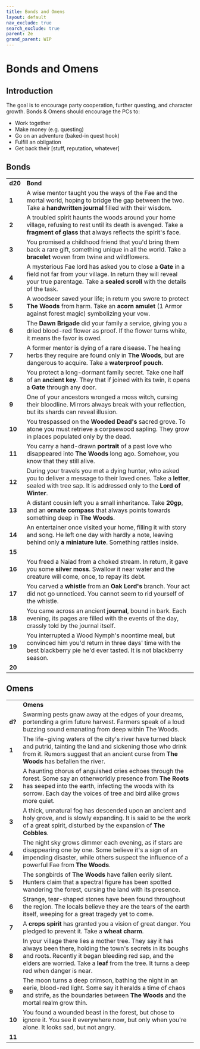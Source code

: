 ```yaml
---
title: Bonds and Omens
layout: default
nav_exclude: true
search_exclude: true
parent: 2e
grand_parent: WIP
---
```


# Bonds and Omens

## Introduction

The goal is to encourage party cooperation, further questing, and character growth. Bonds & Omens should encourage the PCs to:
- Work together
- Make money (e.g. questing)
- Go on an adventure (baked-in quest hook)
- Fulfill an obligation
- Get back their [stuff, reputation, whatever]

## Bonds

|         |                                                                                                                                                                                                      |
| ------- | ---------------------------------------------------------------------------------------------------------------------------------------------------------------------------------------------------- |
| **d20** | **Bond**                                                                                                                                                                                             |
| **1**   | A wise mentor taught you the ways of the Fae and the mortal world, hoping to bridge the gap between the two. Take a **handwritten journal** filled with their wisdom.                                |
| **2**   | A troubled spirit haunts the woods around your home village, refusing to rest until its death is avenged. Take a **fragment of glass** that always reflects the spirit's face.                       |
| **3**   | You promised a childhood friend that you'd bring them back a rare gift, something unique in all the world. Take a **bracelet** woven from twine and wildflowers.                                     |
| **4**   | A mysterious Fae lord has asked you to close a **Gate** in a field not far from your village. In return they will reveal your true parentage. Take a **sealed scroll** with the details of the task. |
| **5**   | A woodseer saved your life; in return you swore to protect **The Woods** from harm. Take an **acorn amulet** (1 Armor against forest magic) symbolizing your vow.                                    |
| **6**   | The **Dawn Brigade** did your family a service, giving you a dried blood-red flower as proof. If the flower turns white, it means the favor is owed.                                                 |
| **7**   | A former mentor is dying of a rare disease. The healing herbs they require are found only in **The Woods**, but are dangerous to acquire. Take a **waterproof pouch**.                               |
| **8**   | You protect a long-dormant family secret. Take one half of an **ancient key**. They that if joined with its twin, it opens a **Gate** through any door.                                              |
| **9**   | One of your ancestors wronged a moss witch, cursing their bloodline. Mirrors always break with your reflection, but its shards can reveal illusion.                                                  |
| **10**  | You trespassed on the **Wooded Dead's** sacred grove. To atone you must retrieve a corpsewood sapling. They grow in places populated only by the dead.                                               |
| **11**  | You carry a hand-drawn **portrait** of a past love who disappeared into **The Woods** long ago. Somehow, you know that they still alive.                                                             |
| **12**  | During your travels you met a dying hunter, who asked you to deliver a message to their loved ones. Take a **letter**, sealed with tree sap. It is addressed only to the **Lord of Winter**.         |
| **13**  | A distant cousin left you a small inheritance. Take **20gp**, and an **ornate compass** that always points towards something deep in **The Woods**.                                                  |
| **14**  | An entertainer once visited your home, filling it with story and song. He left one day with hardly a note, leaving behind only **a miniature lute**. Something rattles inside.                       |
| **15**  |                                                                                                                                                                                                      |
| **16**  | You freed a Naiad from a choked stream. In return, it gave you some **silver moss**. Swallow it near water and the creature will come, once, to repay its debt.                                      |
| **17**  | You carved a **whistle** from an **Oak Lord's** branch. Your act did not go unnoticed. You cannot seem to rid yourself of the whistle.                                                               |
| **18**  | You came across an ancient **journal**, bound in bark. Each evening, its pages are filled with the events of the day, crassly told by the journal itself.                                            |
| **19**  | You interrupted a Wood Nymph's noontime meal, but convinced him you'd return in three days' time with the best blackberry pie he'd ever tasted. It is not blackberry season.                         |
| **20**  |                                                                                                                                                                                                      |


## Omens

|        |                                                                                                                                                                                                                                                                          |
| ------ | ------------------------------------------------------------------------------------------------------------------------------------------------------------------------------------------------------------------------------------------------------------------------ |
|        | **Omens**                                                                                                                                                                                                                                                                |
| **d?** | Swarming pests gnaw away at the edges of your dreams, portending a grim future harvest. Farmers speak of a loud buzzing sound emanating from deep within The Woods.                                                                                                      |
| **1**  | The life-giving waters of the city's river have turned black and putrid, tainting the land and sickening those who drink from it. Rumors suggest that an ancient curse from **The Woods** has befallen the river.                                                        |
| **2**  | A haunting chorus of anguished cries echoes through the forest. Some say an otherworldly presence from **The Roots** has seeped into the earth, infecting the woods with its sorrow. Each day the voices of tree and bird alike grows more quiet.                        |
| **3**  | A thick, unnatural fog has descended upon an ancient and holy grove, and is slowly expanding. It is said to be the work of a great spirit, disturbed by the expansion of **The Cobbles**.                                                                                |
| **4**  | The night sky grows dimmer each evening, as if stars are disappearing one by one. Some believe it's a sign of an impending disaster, while others suspect the influence of a powerful Fae from **The Woods**.                                                            |
| **5**  | The songbirds of **The Woods** have fallen eerily silent. Hunters claim that a spectral figure has been spotted wandering the forest, cursing the land with its presence.                                                                                                |
| **6**  | Strange, tear-shaped stones have been found throughout the region. The locals believe they are the tears of the earth itself, weeping for a great tragedy yet to come.                                                                                                   |
| **7**  | A **crops spirit** has granted you a vision of great danger. You pledged to prevent it. Take a **wheat charm**.                                                                                                                                                          |
| **8**  | In your village there lies a mother tree. They say it has always been there, holding the town's secrets in its boughs and roots. Recently it began bleeding red sap, and the elders are worried. Take a **leaf** from the tree. It turns a deep red when danger is near. |
| **9**  | The moon turns a deep crimson, bathing the night in an eerie, blood-red light. Some say it heralds a time of chaos and strife, as the boundaries between **The Woods** and the mortal realm grow thin.                                                                   |
| **10** | You found a wounded beast in the forest, but chose to ignore it. You see it everywhere now, but only when you're alone. It looks sad, but not angry.                                                                                                                     |
| **11** |                                                                                                                                                                                                                                                                          |
